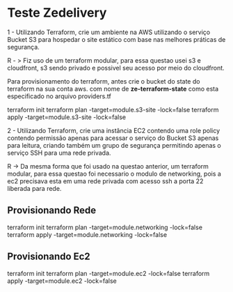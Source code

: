 # Teste Zedelivery

1 - Utilizando Terraform, crie um ambiente na AWS utilizando o serviço Bucket S3 para hospedar o site estático com base nas melhores práticas de segurança.

R - > Fiz uso de um terraform modular, para essa questao usei s3 e cloudfront, s3 sendo privado e possivel seu acesso por meio do cloudfront. 

Para provisionamento do terraform, antes crie o bucket do state do terraform na sua conta aws. com nome de **ze-terraform-state** como esta especificado no arquivo providers.tf

terraform init
terraform plan -target=module.s3-site -lock=false
terraform apply -target=module.s3-site -lock=false

2 - Utilizando Terraform, crie uma instância EC2 contendo uma role policy contendo permissão apenas para acessar o serviço do Bucket S3 apenas para leitura, criando também um grupo de segurança permitindo apenas o serviço SSH para uma rede privada.

R -> Da mesma forma que foi usado na questao anterior, um terraform modular, para essa questao foi necessario o modulo de networking, pois a ec2 precisava esta em uma rede privada com acesso ssh a porta 22 liberada para rede. 

## Provisionando Rede
terraform init
terraform plan -target=module.networking -lock=false
terraform apply -target=module.networking -lock=false

## Provisionando Ec2
terraform init
terraform plan -target=module.ec2 -lock=false
terraform apply -target=module.ec2 -lock=false

